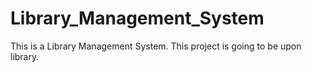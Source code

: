 # Library_Management_System
This is a Library Management System. This project is going to be upon library.
